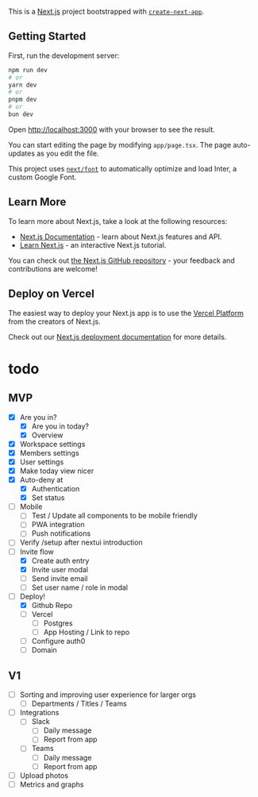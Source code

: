 This is a [Next.js](https://nextjs.org/) project bootstrapped with [`create-next-app`](https://github.com/vercel/next.js/tree/canary/packages/create-next-app).

## Getting Started

First, run the development server:

```bash
npm run dev
# or
yarn dev
# or
pnpm dev
# or
bun dev
```

Open [http://localhost:3000](http://localhost:3000) with your browser to see the result.

You can start editing the page by modifying `app/page.tsx`. The page auto-updates as you edit the file.

This project uses [`next/font`](https://nextjs.org/docs/basic-features/font-optimization) to automatically optimize and load Inter, a custom Google Font.

## Learn More

To learn more about Next.js, take a look at the following resources:

- [Next.js Documentation](https://nextjs.org/docs) - learn about Next.js features and API.
- [Learn Next.js](https://nextjs.org/learn) - an interactive Next.js tutorial.

You can check out [the Next.js GitHub repository](https://github.com/vercel/next.js/) - your feedback and contributions are welcome!

## Deploy on Vercel

The easiest way to deploy your Next.js app is to use the [Vercel Platform](https://vercel.com/new?utm_medium=default-template&filter=next.js&utm_source=create-next-app&utm_campaign=create-next-app-readme) from the creators of Next.js.

Check out our [Next.js deployment documentation](https://nextjs.org/docs/deployment) for more details.

# todo

## MVP

- [x] Are you in?
  - [x] Are you in today?
  - [x] Overview
- [x] Workspace settings
- [x] Members settings
- [x] User settings
- [x] Make today view nicer
- [x] Auto-deny at
  - [x] Authentication
  - [x] Set status
- [ ] Mobile
  - [ ] Test / Update all components to be mobile friendly
  - [ ] PWA integration
  - [ ] Push notifications
- [ ] Verify /setup after nextui introduction
- [ ] Invite flow
  - [x] Create auth entry
  - [x] Invite user modal
  - [ ] Send invite email
  - [ ] Set user name / role in modal
- [ ] Deploy!
  - [x] Github Repo
  - [ ] Vercel
    - [ ] Postgres
    - [ ] App Hosting / Link to repo
  - [ ] Configure auth0
  - [ ] Domain

## V1

- [ ] Sorting and improving user experience for larger orgs
  - [ ] Departments / Titles / Teams
- [ ] Integrations
  - [ ] Slack
    - [ ] Daily message
    - [ ] Report from app
  - [ ] Teams
    - [ ] Daily message
    - [ ] Report from app
- [ ] Upload photos
- [ ] Metrics and graphs
